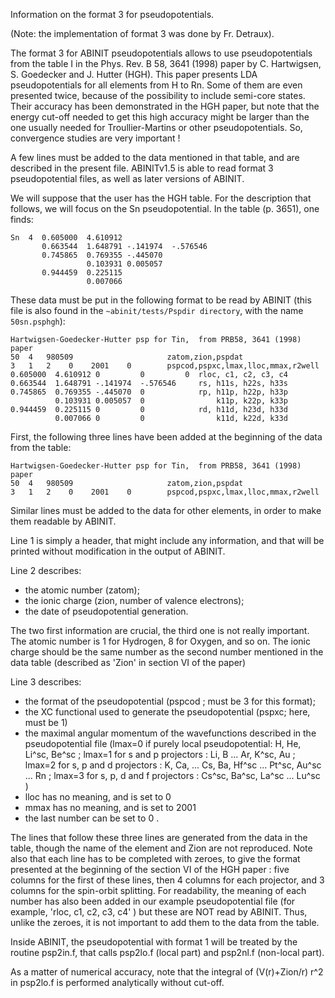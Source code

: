 Information on the format 3 for pseudopotentials.

(Note: the implementation of format 3 was done by Fr. Detraux).

The format 3 for ABINIT pseudopotentials allows to use pseudopotentials
from the table I in the Phys. Rev. B 58, 3641 (1998) paper
by C. Hartwigsen, S. Goedecker and J. Hutter (HGH). This paper
presents LDA pseudopotentials for all elements from H to Rn. Some of them
are even presented twice, because of the possibility to include semi-core
states. Their accuracy has been demonstrated in the HGH paper, but note
that the energy cut-off needed to get this high accuracy might be
larger than the one usually needed for Troullier-Martins or other
pseudopotentials. So, convergence studies are very important !

A few lines must be added to the data mentioned in that table,
and are described in the present file. ABINITv1.5 is able to
read format 3 pseudopotential files, as well as later versions of ABINIT.

We will suppose that the user has the HGH table.
For the description that follows, we will focus on the Sn pseudopotential.
In the table (p. 3651), one finds:

    Sn  4  0.605000  4.610912
           0.663544  1.648791 -.141974  -.576546
           0.745865  0.769355 -.445070
                     0.103931 0.005057
           0.944459  0.225115
                     0.007066

These data must be put in the following format to be read by ABINIT
(this file is also found in the `~abinit/tests/Pspdir directory`,
with the name `50sn.psphgh`):

    Hartwigsen-Goedecker-Hutter psp for Tin,  from PRB58, 3641 (1998) paper
    50  4   980509                     zatom,zion,pspdat
    3   1   2    0    2001    0        pspcod,pspxc,lmax,lloc,mmax,r2well
    0.605000  4.610912 0         0         0  rloc, c1, c2, c3, c4
    0.663544  1.648791 -.141974  -.576546     rs, h11s, h22s, h33s
    0.745865  0.769355 -.445070  0            rp, h11p, h22p, h33p
              0.103931 0.005057  0                k11p, k22p, k33p
    0.944459  0.225115 0         0            rd, h11d, h23d, h33d
              0.007066 0         0                k11d, k22d, k33d


First, the following three lines have been added at the beginning
of the data from the table:

    Hartwigsen-Goedecker-Hutter psp for Tin,  from PRB58, 3641 (1998) paper
    50  4   980509                     zatom,zion,pspdat
    3   1   2    0    2001    0        pspcod,pspxc,lmax,lloc,mmax,r2well

Similar lines must be added to the data for other elements, in order
to make them readable by ABINIT.

Line 1 is simply a header, that might include any information, and that will
be printed without modification in the output of ABINIT.

Line 2 describes:

- the atomic number (zatom);
- the ionic charge (zion, number of valence electrons);
- the date of pseudopotential generation.

The two first information are crucial, the third one is not
really important. The atomic number is 1 for Hydrogen, 8 for Oxygen, and so on.
The ionic charge should be the same number as the second number mentioned
in the data table (described as 'Zion' in section VI of the paper)

Line 3 describes:

- the format of the pseudopotential (pspcod ; must be 3 for this format);
- the XC functional used to generate the pseudopotential (pspxc; here, must be 1)
- the maximal angular momentum of the wavefunctions described
   in the pseudopotential file
   (lmax=0 if purely local pseudopotential: H, He, Li^sc, Be^sc ;
    lmax=1 for s and p projectors : Li, B ... Ar, K^sc, Au ;
    lmax=2 for s, p and d projectors : K, Ca, ... Cs, Ba, Hf^sc ... Pt^sc,
     Au^sc ... Rn ;
    lmax=3 for s, p, d and f projectors : Cs^sc, Ba^sc, La^sc ... Lu^sc )
- lloc has no meaning, and is set to 0
- mmax has no meaning, and is set to 2001
- the last number can be set to 0 .

The lines that follow these three lines
are generated from the data in the table, though the name of the
element and Zion are not reproduced. Note also that
each line has to be completed with zeroes, to give the format presented
at the beginning of the section VI of the HGH paper :
five columns for the first of these lines,
then 4 columns for each projector, and 3 columns for the spin-orbit splitting.
For readability, the meaning of each number has also been added
in our example pseudopotential file
(for example, 'rloc, c1, c2, c3, c4' ) but these are NOT read by ABINIT.
Thus, unlike the zeroes, it is not important to add them to the
data from the table.

Inside ABINIT, the pseudopotential with format 1 will be treated by
the routine psp2in.f, that calls psp2lo.f (local part) and
psp2nl.f (non-local part).

As a matter of numerical accuracy, note that the integral
of (V(r)+Zion/r) r^2 in psp2lo.f is performed analytically without cut-off.
